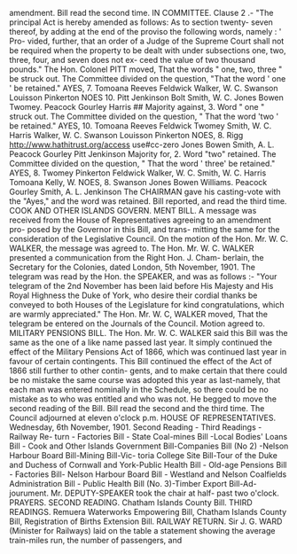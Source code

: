 amendment. Bill read the second time. IN COMMITTEE. Clause 2 .- "The principal Act is hereby amended as follows: As to section twenty- seven thereof, by adding at the end of the proviso the following words, namely : ' Pro- vided, further, that an order of a Judge of the Supreme Court shall not be required when the property to be dealt with under subsections one, two, three, four, and seven does not ex- ceed the value of two thousand pounds." The Hon. Colonel PITT moved, That the words " one, two, three " be struck out. The Committee divided on the question, "That the word ' one ' be retained." AYES, 7. Tomoana Reeves Feldwick Walker, W. C. Swanson Louisson Pinkerton NOES 10. Pitt Jenkinson Bolt Smith, W. C. Jones Bowen Twomey. Peacock Gourley Harris ## Majority against, 3. Word " one " struck out. The Committee divided on the question, " That the word 'two ' be retained." AYES, 10. Tomoana Reeves Feldwick Twomey Smith, W. C. Harris Walker, W. C. Swanson Louisson Pinkerton NOES, 8. Rigg http://www.hathitrust.org/access use#cc-zero Jones Bowen Smith, A. L. Peacock Gourley Pitt Jenkinson Majority for, 2. Word "two" retained. The Committee divided on the question, " That the word ' three' be retained." AYES, 8. Twomey Pinkerton Feldwick Walker, W. C. Smith, W. C. Harris Tomoana Kelly, W. NOES, 8. Swanson Jones Bowen Williams. Peacock Gourley Smith, A. L. Jenkinson The CHAIRMAN gave his casting-vote with the "Ayes," and the word was retained. Bill reported, and read the third time. COOK AND OTHER ISLANDS GOVERN. MENT BILL. A message was received from the House of Representatives agreeing to an amendment pro- posed by the Governor in this Bill, and trans- mitting the same for the consideration of the Legislative Council. On the motion of the Hon. Mr. W. C. WALKER, the message was agreed to. The Hon. Mr. W. C. WALKER presented a communication from the Right Hon. J. Cham- berlain, the Secretary for the Colonies, dated London, 5th November, 1901. The telegram was read by the Hon. the SPEAKER, and was as follows :- "Your telegram of the 2nd November has been laid before His Majesty and His Royal Highness the Duke of York, who desire their cordial thanks be conveyed to both Houses of the Legislature for kind congratulations, which are warmly appreciated." The Hon. Mr. W. C, WALKER moved, That the telegram be entered on the Journals of the Council. Motion agreed to. MILITARY PENSIONS BILL. The Hon. Mr. W. C. WALKER said this Bill was the same as the one of a like name passed last year. It simply continued the effect of the Military Pensions Act of 1866, which was continued last year in favour of certain contingents. This Bill continued the effect of the Act of 1866 still further to other contin- gents, and to make certain that there could be no mistake the same course was adopted this year as last-namely, that each man was entered nominally in the Schedule, so there could be no mistake as to who was entitled and who was not. He begged to move the second reading of the Bill. Bill read the second and the third time. The Council adjourned at eleven o'clock p.m. HOUSE OF REPRESENTATIVES. Wednesday, 6th November, 1901. Second Reading - Third Readings - Railway Re- turn - Factories Bill - State Coal-mines Bill -Local Bodies' Loans Bill - Cook and Other Islands Government Bill-Companies Bill (No 2) -Nelson Harbour Board Bill-Mining Bill-Vic- toria College Site Bill-Tour of the Duke and Duchess of Cornwall and York-Public Health Bill - Old-age Pensions Bill - Factories Bill- Nelson Harbour Board Bill - Westland and Nelson Coalfields Administration Bill - Public Health Bill (No. 3)-Timber Export Bill-Ad- jourument. Mr. DEPUTY-SPEAKER took the chair at half- past two o'clock. PRAYERS. SECOND READING. Chatham Islands County Bill. THIRD READINGS. Remuera Waterworks Empowering Bill, Chatham Islands County Bill, Registration of Births Extension Bill. RAILWAY RETURN. Sir J. G. WARD (Minister for Railways) laid on the table a statement showing the average train-miles run, the number of passengers, and 